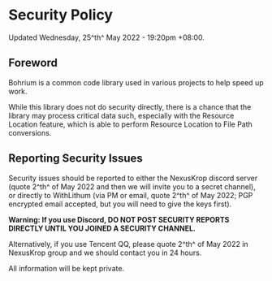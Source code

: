 # Security Policy

Updated Wednesday, 25^th^  May 2022 - 19:20pm +08:00.

## Foreword

Bohrium is a common code library used in various projects to help speed up work.

While this library does not do security directly, there is a chance that the library may process critical data such, especially with the Resource Location feature, which is able to perform Resource Location to File Path conversions.

## Reporting Security Issues

Security issues should be reported to either the NexusKrop discord server (quote 2^th^ of May 2022 and then we will invite you to a secret channel), or directly to WithLithum (via PM or email, quote 2^th^ of May 2022; PGP encrypted email accepted, but you will need to give the keys first).

**Warning: If you use Discord, DO NOT POST SECURITY REPORTS DIRECTLY UNTIL YOU JOINED A SECURITY CHANNEL.**

Alternatively, if you use Tencent QQ, please quote 2^th^ of May 2022 in NexusKrop group and we should contact you in 24 hours.

All information will be kept private.


